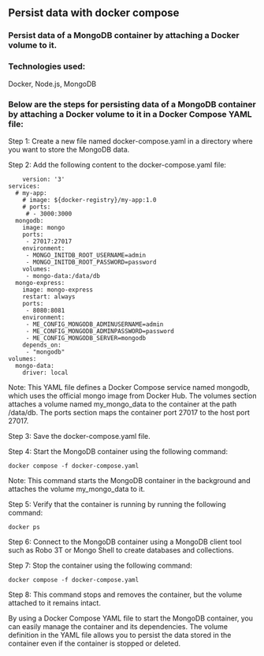 ## Persist data with docker compose 

### Persist data of a MongoDB container by attaching a Docker volume to it.

### Technologies used:
Docker, Node.js, MongoDB


### Below are the steps for persisting data of a MongoDB container by attaching a Docker volume to it in a Docker Compose YAML file:

Step 1: Create a new file named docker-compose.yaml in a directory where you want to store the MongoDB data.

Step 2: Add the following content to the docker-compose.yaml file:

        version: '3'
    services:
      # my-app:
        # image: ${docker-registry}/my-app:1.0
        # ports:
         # - 3000:3000
      mongodb:
        image: mongo
        ports:
         - 27017:27017
        environment:
         - MONGO_INITDB_ROOT_USERNAME=admin
         - MONGO_INITDB_ROOT_PASSWORD=password
        volumes:
         - mongo-data:/data/db
      mongo-express:
        image: mongo-express
        restart: always
        ports:
         - 8080:8081
        environment:
         - ME_CONFIG_MONGODB_ADMINUSERNAME=admin
         - ME_CONFIG_MONGODB_ADMINPASSWORD=password
         - ME_CONFIG_MONGODB_SERVER=mongodb
        depends_on:
         - "mongodb"
    volumes:
      mongo-data:
        driver: local
        
Note: This YAML file defines a Docker Compose service named mongodb, which uses the official mongo image from Docker Hub. The volumes section attaches a volume named my_mongo_data to the container at the path /data/db. The ports section maps the container port 27017 to the host port 27017.
             
Step 3: Save the docker-compose.yaml file.

Step 4: Start the MongoDB container using the following command:

    docker compose -f docker-compose.yaml
    
Note: This command starts the MongoDB container in the background and attaches the volume my_mongo_data to it.
    
Step 5: Verify that the container is running by running the following command:

    docker ps
    
Step 6: Connect to the MongoDB container using a MongoDB client tool such as Robo 3T or Mongo Shell to create databases and collections.

Step 7: Stop the container using the following command:

    docker compose -f docker-compose.yaml
    
Step 8: This command stops and removes the container, but the volume attached to it remains intact.

By using a Docker Compose YAML file to start the MongoDB container, you can easily manage the container and its dependencies. The volume definition in the YAML file allows you to persist the data stored in the container even if the container is stopped or deleted.
   
